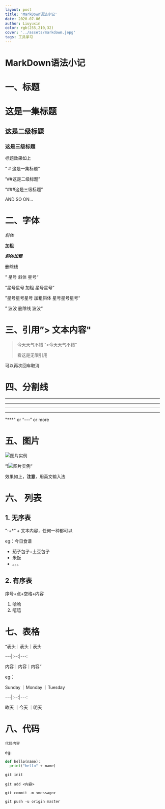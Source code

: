 ```yaml
---
layout: post
title: 'MarkDown语法小记'
date: 2020-07-06
author: Liuyuxin
color: rgb(255,210,32)
cover: '../assets/markdown.jepg'
tags: 工具学习
---
```

# MarkDown语法小记

# 一、标题

# 这是一集标题

## 这是二级标题

### 这是三级标题

标题效果如上

“ # 这是一集标题”

“##这是二级标题”

“###这是三级标题” 

AND SO ON...

# 二、字体



*斜体*

**加粗**

***斜体加粗***

~~删除线~~

“ 星号 斜体 星号“

”星号星号 加粗 星号星号“

”星号星号星号 加粗斜体 星号星号星号“

” 波波 删除线 波波“

# 三、引用”> 文本内容"

> 今天天气不错 “>今天天气不错“
>
> 看这是无限引用

可以再次回车取消

# 四、分割线

---

----

***

***********

"***" or “---” or more



# 五、图片

![图片实例](/assets/photo.jepg)

“!![图片实例](/assets/photo.jepg)“

效果如上，**注意**，用英文输入法

# 六、 列表

## 1. 无序表

”-+*“ + 文本内容，任何一种都可以

eg：今日食谱

- 茄子包子+土豆包子
- 米饭
- 。。。

## 2. 有序表

序号+点+空格+内容

1. 哈哈
2. 嘻嘻

# 七、表格

“表头｜表头｜表头

---|:--:|---:

内容｜内容｜内容“

eg：

Sunday ｜Monday ｜Tuesday 

---|:--:|---:

昨天 ｜今天 ｜明天

# 八、代码

`代码内容`

eg:

```python
def hello(name):
  print("hello" + name)
```



`git init`

`git add <内容>`

`git commit -m <message>`

`git push -u origin master`



